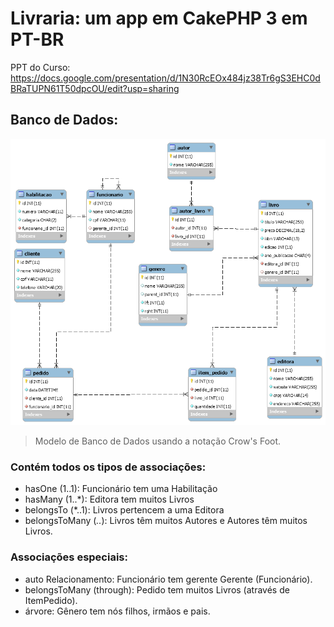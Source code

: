 # Livraria: um app em CakePHP 3 em PT-BR

PPT do Curso: https://docs.google.com/presentation/d/1N30RcEOx484jz38Tr6gS3EHC0dBRaTUPN61T50dpcOU/edit?usp=sharing

## Banco de Dados:

![](https://github.com/celsowm/livraria-cakephp-pt-br/blob/master/model/livraria_model.png)

> Modelo de Banco de Dados usando a notação Crow's Foot.

### Contém todos os tipos de associações: 

- hasOne (1..1): Funcionário tem uma Habilitação
- hasMany (1..*): Editora tem muitos Livros
- belongsTo (*..1): Livros pertencem a uma Editora
- belongsToMany (*..*): Livros têm muitos Autores e Autores têm muitos Livros.


### Associações especiais:

- auto Relacionamento: Funcionário tem gerente Gerente (Funcionário).
- belongsToMany (through): Pedido tem muitos Livros (através de ItemPedido).
- árvore: Gênero tem nós filhos, irmãos e pais.
